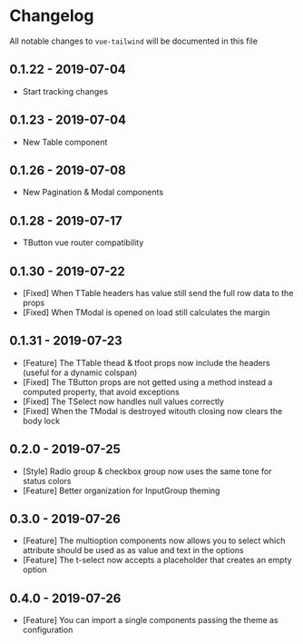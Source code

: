 # Changelog

All notable changes to `vue-tailwind` will be documented in this file

## 0.1.22 - 2019-07-04

- Start tracking changes

## 0.1.23 - 2019-07-04

- New Table component

## 0.1.26 - 2019-07-08

- New Pagination & Modal components

## 0.1.28 - 2019-07-17

- TButton vue router compatibility

## 0.1.30 - 2019-07-22

- [Fixed] When TTable headers has value still send the full row data to the props
- [Fixed] When TModal is opened on load still calculates the margin

## 0.1.31 - 2019-07-23

- [Feature] The TTable thead & tfoot props now include the headers (useful for a dynamic colspan)
- [Fixed] The TButton props are not getted using a method instead a computed property, that avoid exceptions 
- [Fixed] The TSelect now handles null values correctly
- [Fixed] When the TModal is destroyed witouth closing now clears the body lock

## 0.2.0 - 2019-07-25

- [Style] Radio group & checkbox group now uses the same tone for status colors
- [Feature] Better organization for InputGroup theming

## 0.3.0 - 2019-07-26

- [Feature] The multioption components now allows you to select which attribute should be used as as value and text in the options
- [Feature] The t-select now accepts a placeholder that creates an empty option

## 0.4.0 - 2019-07-26

- [Feature] You can import a single components passing the theme as configuration
